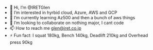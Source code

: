 - 👋 Hi, I’m @IRETGlen
- 👀 I’m interested in hyrbid cloud, Azure, AWS and GCP
- 🌱 I’m currently learning Az500 and then a bunch of aws things
- 💞️ I’m looking to collaborate on nothing major, I cant code
- 📫 How to reach me glen@iret.co.jp
- ⚡ Fun fact: I squat 180kg, Bench 140kg, Deadlift 210kg and Overhead press 90kg

<!---
IRETGlen/IRETGlen is a ✨ special ✨ repository because its `README.md` (this file) appears on your GitHub profile.
You can click the Preview link to take a look at your changes.
--->
